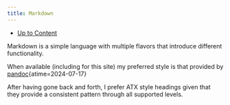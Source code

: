 ```yaml
---
title: Markdown
---
```


- [Up to Content](content)

Markdown is a simple language with multiple flavors that introduce
different functionality.

When available (including for this site) my preferred style
is that provided by
[pandoc](https://pandoc.org/MANUAL.html#pandocs-markdown "Pandoc's Markdown"){atime=2024-07-17}

After having gone back and forth, I prefer ATX style headings given that they provide
a consistent pattern through all supported levels.
